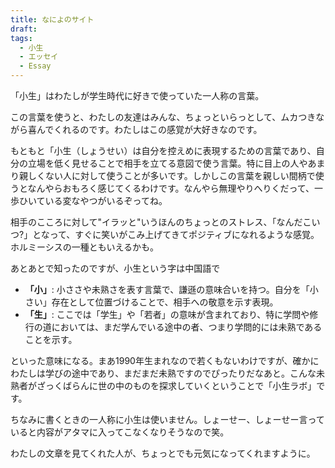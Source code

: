 ```yaml
---
title: なによのサイト
draft: 
tags:
  - 小生
  - エッセイ
  - Essay
---
```

「小生」はわたしが学生時代に好きで使っていた一人称の言葉。　

この言葉を使うと、わたしの友達はみんな、ちょっといらっとして、ムカつきながら喜んでくれるのです。わたしはこの感覚が大好きなのです。

もともと「小生（しょうせい）は自分を控えめに表現するための言葉であり、自分の立場を低く見せることで相手を立てる意図で使う言葉。特に目上の人やあまり親しくない人に対して使うことが多いです。しかしこの言葉を親しい間柄で使うとなんやらおもろく感じてくるわけです。なんやら無理やりへりくだって、一歩ひいている変なやつがいるぞってね。

相手のこころに対して"イラッと"いうほんのちょっとのストレス、「なんだこいつ?」となって、すぐに笑いがこみ上げてきてポジティブになれるような感覚。ホルミーシスの一種ともいえるかも。



あとあとで知ったのですが、小生という字は中国語で
- **「小」**: 小ささや未熟さを表す言葉で、謙遜の意味合いを持つ。自分を「小さい」存在として位置づけることで、相手への敬意を示す表現。
- **「生」**: ここでは「学生」や「若者」の意味が含まれており、特に学問や修行の道においては、まだ学んでいる途中の者、つまり学問的には未熟であることを示す。

といった意味になる。まあ1990年生まれなので若くもないわけですが、確かにわたしは学びの途中であり、まだまだ未熟ですのでぴったりだなあと。こんな未熟者がざっくばらんに世の中のものを探求していくということで「小生ラボ」です。

ちなみに書くときの一人称に小生は使いません。しょーせー、しょーせー言っていると内容がアタマに入ってこなくなりそうなので笑。


わたしの文章を見てくれた人が、ちょっとでも元気になってくれますように。

